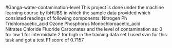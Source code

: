 #Ganga-water-contamination-level
This project is done under the machine learning course by ibHUBS in which the sample data provided which consisted readings of following components:
Nitrogen
Ph
Trichloroacetic_acid
Ozone
Phosphorus
Monochloroacetic_acid	
Nitrates
Chloride
Fluoride
Carbonates
and the level of contamination as:
0 for low 
1 for intermidiate
2 for high
in the training data set 
I used svm for this task and got a test F1 score of 0.7157
